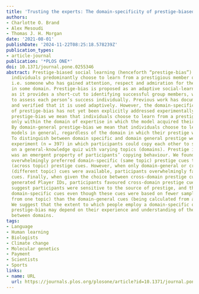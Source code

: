```yaml
---
title: 'Trusting the experts: The domain-specificity of prestige-biased social learning'
authors:
- Charlotte O. Brand
- Alex Mesoudi
- Thomas J. H. Morgan
date: '2021-08-01'
publishDate: '2024-11-22T08:25:18.578239Z'
publication_types:
- article-journal
publication: '*PLOS ONE*'
doi: 10.1371/journal.pone.0255346
abstract: Prestige-biased social learning (henceforth “prestige-bias”) occurs when
  individuals predominantly choose to learn from a prestigious member of their group,
  i.e. someone who has gained attention, respect and admiration for their success
  in some domain. Prestige-bias is proposed as an adaptive social-learning strategy
  as it provides a short-cut to identifying successful group members, without having
  to assess each person’s success individually. Previous work has documented prestige-bias
  and verified that it is used adaptively. However, the domain-specificity and generality
  of prestige-bias has not yet been explicitly addressed experimentally. By domain-specific
  prestige-bias we mean that individuals choose to learn from a prestigious model
  only within the domain of expertise in which the model acquired their prestige.
  By domain-general prestige-bias we mean that individuals choose to learn from prestigious
  models in general, regardless of the domain in which their prestige was earned.
  To distinguish between domain specific and domain general prestige we ran an online
  experiment (n = 397) in which participants could copy each other to score points
  on a general-knowledge quiz with varying topics (domains). Prestige in our task
  was an emergent property of participants’ copying behaviour. We found participants
  overwhelmingly preferred domain-specific (same topic) prestige cues to domain-general
  (across topic) prestige cues. However, when only domain-general or cross-domain
  (different topic) cues were available, participants overwhelmingly favoured domain-general
  cues. Finally, when given the choice between cross-domain prestige cues and randomly
  generated Player IDs, participants favoured cross-domain prestige cues. These results
  suggest participants were sensitive to the source of prestige, and that they preferred
  domain-specific cues even though these cues were based on fewer samples (being calculated
  from one topic) than the domain-general cues (being calculated from all topics).
  We suggest that the extent to which people employ a domain-specific or domain-general
  prestige-bias may depend on their experience and understanding of the relationships
  between domains.
tags:
- Language
- Human learning
- Biologists
- Climate change
- Molecular genetics
- Payment
- Scientists
- Sports
links:
- name: URL
  url: https://journals.plos.org/plosone/article?id=10.1371/journal.pone.0255346
---
```

